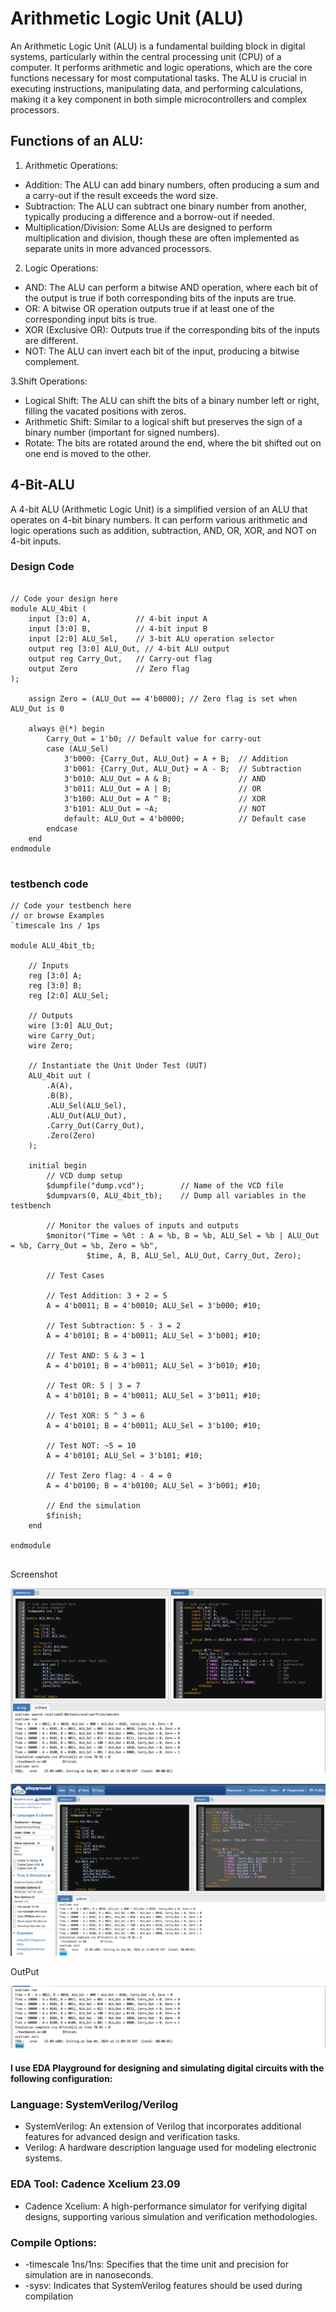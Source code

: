 # Arithmetic Logic Unit (ALU) 
An Arithmetic Logic Unit (ALU) is a fundamental building block in digital systems, particularly within the central processing unit (CPU) of a computer. It performs arithmetic and logic operations, which are the core functions necessary for most computational tasks. The ALU is crucial in executing instructions, manipulating data, and performing calculations, making it a key component in both simple microcontrollers and complex processors.

## Functions of an ALU:

1. Arithmetic Operations:

* Addition: The ALU can add binary numbers, often producing a sum and a carry-out if the result exceeds the word size.
* Subtraction: The ALU can subtract one binary number from another, typically producing a difference and a borrow-out if needed.
* Multiplication/Division: Some ALUs are designed to perform multiplication and division, though these are often implemented as separate units in more advanced processors.
  
2. Logic Operations:
   
* AND: The ALU can perform a bitwise AND operation, where each bit of the output is true if both corresponding bits of the inputs are true.
* OR: A bitwise OR operation outputs true if at least one of the corresponding input bits is true.
* XOR (Exclusive OR): Outputs true if the corresponding bits of the inputs are different.
* NOT: The ALU can invert each bit of the input, producing a bitwise complement.

3.Shift Operations:

* Logical Shift: The ALU can shift the bits of a binary number left or right, filling the vacated positions with zeros.
* Arithmetic Shift: Similar to a logical shift but preserves the sign of a binary number (important for signed numbers).
* Rotate: The bits are rotated around the end, where the bit shifted out on one end is moved to the other.

## 4-Bit-ALU

A 4-bit ALU (Arithmetic Logic Unit) is a simplified version of an ALU that operates on 4-bit binary numbers. It can perform various arithmetic and logic operations such as addition, subtraction, AND, OR, XOR, and NOT on 4-bit inputs.

### Design Code

```

// Code your design here
module ALU_4bit (
    input [3:0] A,          // 4-bit input A
    input [3:0] B,          // 4-bit input B
    input [2:0] ALU_Sel,    // 3-bit ALU operation selector
    output reg [3:0] ALU_Out, // 4-bit ALU output
    output reg Carry_Out,   // Carry-out flag
    output Zero             // Zero flag
);

    assign Zero = (ALU_Out == 4'b0000); // Zero flag is set when ALU_Out is 0

    always @(*) begin
        Carry_Out = 1'b0; // Default value for carry-out
        case (ALU_Sel)
            3'b000: {Carry_Out, ALU_Out} = A + B;  // Addition
            3'b001: {Carry_Out, ALU_Out} = A - B;  // Subtraction
            3'b010: ALU_Out = A & B;               // AND
            3'b011: ALU_Out = A | B;               // OR
            3'b100: ALU_Out = A ^ B;               // XOR
            3'b101: ALU_Out = ~A;                  // NOT 
            default: ALU_Out = 4'b0000;            // Default case
        endcase
    end
endmodule


```

### testbench code 

```
// Code your testbench here
// or browse Examples
`timescale 1ns / 1ps

module ALU_4bit_tb;

    // Inputs
    reg [3:0] A;
    reg [3:0] B;
    reg [2:0] ALU_Sel;

    // Outputs
    wire [3:0] ALU_Out;
    wire Carry_Out;
    wire Zero;

    // Instantiate the Unit Under Test (UUT)
    ALU_4bit uut (
        .A(A), 
        .B(B), 
        .ALU_Sel(ALU_Sel), 
        .ALU_Out(ALU_Out), 
        .Carry_Out(Carry_Out), 
        .Zero(Zero)
    );

    initial begin
        // VCD dump setup
        $dumpfile("dump.vcd");        // Name of the VCD file
        $dumpvars(0, ALU_4bit_tb);    // Dump all variables in the testbench

        // Monitor the values of inputs and outputs
        $monitor("Time = %0t : A = %b, B = %b, ALU_Sel = %b | ALU_Out = %b, Carry_Out = %b, Zero = %b", 
                 $time, A, B, ALU_Sel, ALU_Out, Carry_Out, Zero);

        // Test Cases

        // Test Addition: 3 + 2 = 5
        A = 4'b0011; B = 4'b0010; ALU_Sel = 3'b000; #10;

        // Test Subtraction: 5 - 3 = 2
        A = 4'b0101; B = 4'b0011; ALU_Sel = 3'b001; #10;

        // Test AND: 5 & 3 = 1
        A = 4'b0101; B = 4'b0011; ALU_Sel = 3'b010; #10;

        // Test OR: 5 | 3 = 7
        A = 4'b0101; B = 4'b0011; ALU_Sel = 3'b011; #10;

        // Test XOR: 5 ^ 3 = 6
        A = 4'b0101; B = 4'b0011; ALU_Sel = 3'b100; #10;

        // Test NOT: ~5 = 10
        A = 4'b0101; ALU_Sel = 3'b101; #10;

        // Test Zero flag: 4 - 4 = 0
        A = 4'b0100; B = 4'b0100; ALU_Sel = 3'b001; #10;

        // End the simulation
        $finish;
    end

endmodule


```
Screenshot 

![imag](img/ss_1.png)

![imag](img/ss_2.png)

OutPut

![imag](img/ss_3.png)


#### I use EDA Playground for designing and simulating digital circuits with the following configuration:

###  Language: SystemVerilog/Verilog

   * SystemVerilog: An extension of Verilog that incorporates additional features for advanced design and verification tasks.
   * Verilog: A hardware description language used for modeling electronic systems.
     
### EDA Tool: Cadence Xcelium 23.09

   * Cadence Xcelium: A high-performance simulator for verifying digital designs, supporting various simulation and verification methodologies.
     
### Compile Options:

* -timescale 1ns/1ns: Specifies that the time unit and precision for simulation are in nanoseconds.
* -sysv: Indicates that SystemVerilog features should be used during compilation

